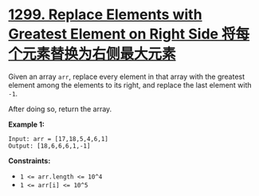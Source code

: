 # [1299. Replace Elements with Greatest Element on Right Side 将每个元素替换为右侧最大元素](https://leetcode.com/problems/replace-elements-with-greatest-element-on-right-side/)

Given an array `arr`, replace every element in that array with the greatest element among the elements to its right, and replace the last element with `-1`.

After doing so, return the array.

 

**Example 1:**

```
Input: arr = [17,18,5,4,6,1]
Output: [18,6,6,6,1,-1]
```

 

**Constraints:**

- `1 <= arr.length <= 10^4`
- `1 <= arr[i] <= 10^5`
